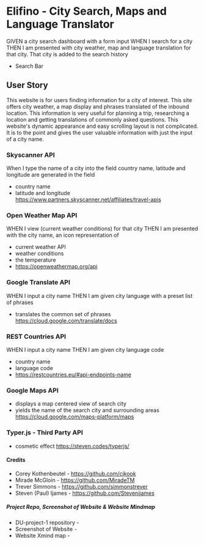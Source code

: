 # Elifino - City Search, Maps and Language Translator
GIVEN a city search dashboard with a form input
WHEN I search for a city
THEN I am presented with city weather, map and language translation for that city. That city is added to the search history
* Search Bar

## User Story
This website is for users finding information for a city of interest. This site offers city weather, a map display and phrases translated of the inbound location. This information is very useful for planning a trip, researching a location and getting translations of commonly asked questions. This website's dynamic appearance and easy scrolling layout is not complicated. It is to the point and gives the user valuable information with just the input of a city name. 

### Skyscanner API 
When I type the name of a city into the field country name, latitude and longitude are generated in the field
* country name
* latitude and longitude
https://www.partners.skyscanner.net/affiliates/travel-apis

### Open Weather Map API
WHEN I view (current weather conditions) for that city
THEN I am presented with the city name, an icon representation of 
* current weather API
* weather conditions
* the temperature
* https://openweathermap.org/api

### Google Translate API
WHEN I input a city name 
THEN I am given city language with a preset list of phrases 
* translates the common set of phrases 
https://cloud.google.com/translate/docs

### REST Countries API
WHEN I input a city name 
THEN I am given city language code
* country name
* language code
* https://restcountries.eu/#api-endpoints-name

### Google Maps API
* displays a map centered view of search city
* yields the name of the search city and surrounding areas
https://cloud.google.com/maps-platform/maps


### Typer.js - Third Party API
* cosmetic effect
https://steven.codes/typerjs/

#### Credits
* Corey Kothenbeutel - https://github.com/cjkook
* Mirade McGloin - https://github.com/MiradeTM
* Trever Simmons -  https://github.com/simmonstrever
* Steven (Paul) Ijames - https://github.com/Stevenijames

##### Project Repo, Screenshot of Website & Website Mindmap  
* DU-project-1 repository - 
* Screenshot of Website -
* Website Xmind map -   